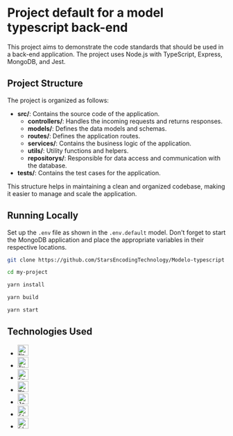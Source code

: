 # <b>Project default for a model typescript back-end</b>

This project aims to demonstrate the code standards that should be used in a back-end application.
The project uses Node.js with TypeScript, Express, MongoDB, and Jest.

## Project Structure

The project is organized as follows:

- **src/**: Contains the source code of the application.
  - **controllers/**: Handles the incoming requests and returns responses.
  - **models/**: Defines the data models and schemas.
  - **routes/**: Defines the application routes.
  - **services/**: Contains the business logic of the application.
  - **utils/**: Utility functions and helpers.
  - **repositorys/**: Responsible for data access and communication with the database.
- **tests/**: Contains the test cases for the application.

This structure helps in maintaining a clean and organized codebase, making it easier to manage and scale the application.

## Running Locally

Set up the `.env` file as shown in the `.env.default` model.
Don't forget to start the MongoDB application and place the appropriate variables in their respective locations.

```bash
git clone https://github.com/StarsEncodingTechnology/Modelo-typescript
```

```bash
cd my-project
```

```bash
yarn install
```

```bash
yarn build
```

```bash
yarn start
```

## Technologies Used

- <code><img height="25" src="https://img.shields.io/badge/NodeJs-success?style=flat&logo=node.js&logoColor=white" alt="NodeJs"/></code>
- <code><img height="25" src="https://img.shields.io/badge/TypeScript-blue?style=flat&logo=typescript&logoColor=white" alt="TypeScript"/></code>
- <code><img height="25" src="https://img.shields.io/badge/ExpressJs-informational?style=flat&logo=express&logoColor=white" alt="ExpressJs"/></code>
- <code><img height="25" src="https://img.shields.io/badge/MongoDB-green?style=flat&logo=mongodb&logoColor=white" alt="MongoDB"/></code>
- <code><img height="25" src="https://img.shields.io/badge/Jest-C21325?style=flat&logo=jest&logoColor=white" alt="Jest"/></code>
- <code><img height="25" src="https://img.shields.io/badge/GitHub-181717?style=flat&logo=github&logoColor=white" alt="GitHub"/></code>
- <code><img height="25" src="https://img.shields.io/badge/GitHub_Actions-2088FF?style=flat&logo=github-actions&logoColor=white" alt="GitHub Actions"/></code>
